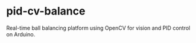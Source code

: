 # pid-cv-balance
Real-time ball balancing platform using OpenCV for vision and PID control on Arduino.
